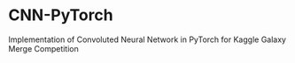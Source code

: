 # CNN-PyTorch
Implementation of Convoluted Neural Network in PyTorch for Kaggle Galaxy Merge Competition
